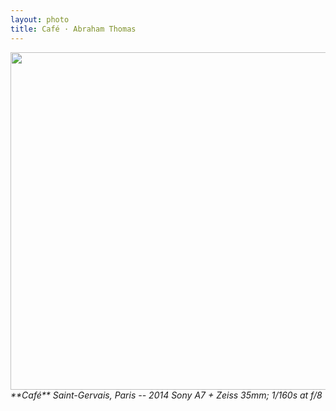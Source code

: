 ```yaml
---
layout: photo
title: Café · Abraham Thomas
---
```


<img src="/assets/photos/Cafe.jpg" width="540px" class="photo">

<i>
**Café**  
Saint-Gervais, Paris -- 2014  
Sony A7 + Zeiss 35mm; 1/160s at f/8  
</i>
